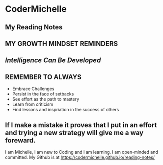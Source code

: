 # CoderMichelle 


## My Reading Notes


## MY GROWTH MINDSET REMINDERS

## *Intelligence Can Be Developed*

## REMEMBER TO ALWAYS
* Embrace Challenges
* Persist in the face of setbacks
* See effort as the path to mastery
* Learn from criticism
* Find lessons and inspriation in the success of others

## If I make a mistake it proves that I put in an effort and trying a new strategy will give me a way foreward.

I am Michelle, I am new to Coding and I am learning. I am open-minded and committed.
My Github is at https://codermichelle.github.io/reading-notes/
